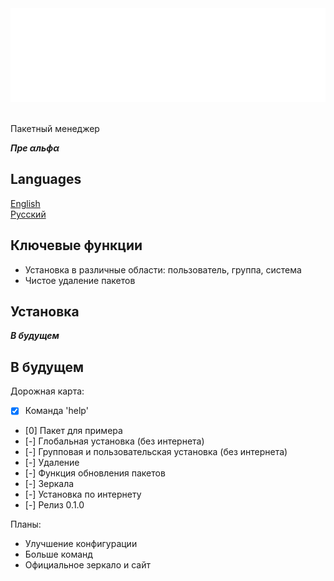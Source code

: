 <div align="center" >
    <img height=150 width=550 src="pictures/logo.svg">
</div>
<br>

Пакетный менеджер

***Пре αльфα***

## Languages
[English](../README.md)  
[Русский](docs/READMEru.md)

## Ключевые функции
- Установка в различные области: пользователь, группа, система
- Чистое удаление пакетов

## Установка
***В будущем***

## В будущем

Дорожная карта:
- [x] Команда 'help'
- [0] Пакет для примера
- [-] Глобальная установка (без интернета)
- [-] Групповая и пользовательская установка (без интернета)
- [-] Удаление
- [-] Функция обновления пакетов
- [-] Зеркала
- [-] Установка по интернету
- [-] Релиз 0.1.0

Планы:
- Улучшение конфигурации
- Больше команд
- Официальное зеркало и сайт
